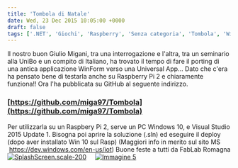 ```yaml
---
title: 'Tombola di Natale'
date: Wed, 23 Dec 2015 10:05:00 +0000
draft: false
tags: ['.NET', 'Giochi', 'Raspberry', 'Senza categoria', 'Tombola', 'Windows 10']
---
```


Il nostro buon Giulio Migani, tra una interrogazione e l'altra, tra un seminario alla UniBo e un compito di Italiano, ha trovato il tempo di fare il porting di una antica applicazione WinForm verso una Universal App... Dato che c'era ha pensato bene di testarla anche su Raspberry Pi 2 e chiaramente funziona!! Ora l'ha pubblicata su GitHub al seguente indirizzo.

### [https://github.com/miga97/Tombola](https://github.com/miga97/Tombola)

Per utilizzarla su un Raspbery Pi 2, serve un PC Windows 10, e Visual Studio 2015 Update 1. Bisogna poi aprire la soluzione (.sln) ed eseguire il deploy (dopo aver installato Win 10 sul Rasp) (Maggiori info in merito sul sito MS  https://dev.windows.com/en-us/iot) Buone feste a tutti da FabLab Romagna [![SplashScreen.scale-200](http://fablabromagna.org/blog/wp-content/uploads/2015/12/SplashScreen.scale-200-1024x495.png)](http://fablabromagna.org/blog/wp-content/uploads/2015/12/SplashScreen.scale-200.png)     [![Immagine 5](http://fablabromagna.org/blog/wp-content/uploads/2015/12/Immagine-5-1024x548.png)](http://fablabromagna.org/blog/wp-content/uploads/2015/12/Immagine-5.png)